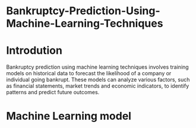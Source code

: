 # Bankruptcy-Prediction-Using-Machine-Learning-Techniques

# Introdution 
Bankruptcy prediction using machine learning techniques involves training models on historical data to forecast the likelihood of a company or individual going bankrupt. These models can analyze various factors, such as financial statements, market trends and economic indicators, to identify patterns and predict future outcomes.
# Machine Learning model
